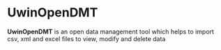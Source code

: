 # UwinOpenDMT
**UwinOpenDMT**  is an open data management tool which helps to import csv, xml and excel files to view, modify and delete data

